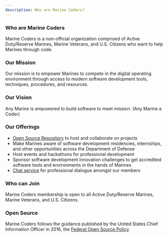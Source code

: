 ```yaml
---
description: Who are Marine Coders?
---
```

### Who are Marine Coders
Marine Coders is a non-official organization comprised of Active Duty/Reserve Marines, Marine Veterans, and U.S. Citizens who want to help Marines through code.

### Our Mission
Our mission is to empower Marines to compete in the digital operating environment through access to modern software development tools, techniques, procedures, and resources.

### Our Vision
Any Marine is empowered to build software to meet mission. (Any Marine a Coder)

### Our Offerings
* [Open Source Repository](https://github.com/marinecoders/marinecoders.github.io) to host and collaborate on projects
* Make Marines aware of software development residencies, internships, and other opportunities across the Department of Defense
* Host events and hackathons for professional development
* Sponsor software development innovation challenges to get accredited software tools and environments in the hands of Marines
* [Chat service](https://chat.il2.dso.mil/signup_user_complete/?id=p65oraj9b3ysjgbxac7o7bn6fr) for professional dialogue amongst our members

### Who can Join
Marine Coders membership is open to all Active Duty/Reserve Marines, Marine Veterans, and U.S. Citizens.

### Open Source
Marine Coders follows the guidance published by the United States Chief Information Officer in 2016, the [Federal Open Source Policy](https://www.whitehouse.gov/sites/whitehouse.gov/files/omb/memoranda/2016/m_16_21.pdf).
